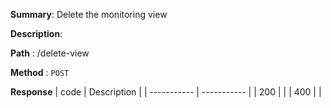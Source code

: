 **Summary**: Delete the monitoring view

**Description**:

**Path** : /delete-view

**Method** : `POST`

**Response**
| code      | Description |
| ----------- | ----------- |
|  200   |       |
|  400   |       |

